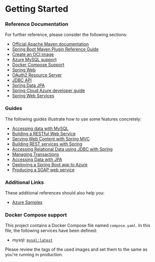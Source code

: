 # Getting Started

### Reference Documentation
For further reference, please consider the following sections:

* [Official Apache Maven documentation](https://maven.apache.org/guides/index.html)
* [Spring Boot Maven Plugin Reference Guide](https://docs.spring.io/spring-boot/docs/3.2.3/maven-plugin/reference/html/)
* [Create an OCI image](https://docs.spring.io/spring-boot/docs/3.2.3/maven-plugin/reference/html/#build-image)
* [Azure MySQL support](https://aka.ms/spring/msdocs/mysql)
* [Docker Compose Support](https://docs.spring.io/spring-boot/docs/3.2.3/reference/htmlsingle/index.html#features.docker-compose)
* [Spring Web](https://docs.spring.io/spring-boot/docs/3.2.3/reference/htmlsingle/index.html#web)
* [OAuth2 Resource Server](https://docs.spring.io/spring-boot/docs/3.2.3/reference/htmlsingle/index.html#web.security.oauth2.server)
* [JDBC API](https://docs.spring.io/spring-boot/docs/3.2.3/reference/htmlsingle/index.html#data.sql)
* [Spring Data JPA](https://docs.spring.io/spring-boot/docs/3.2.3/reference/htmlsingle/index.html#data.sql.jpa-and-spring-data)
* [Spring Cloud Azure developer guide](https://aka.ms/spring/msdocs/developer-guide)
* [Spring Web Services](https://docs.spring.io/spring-boot/docs/3.2.3/reference/htmlsingle/index.html#io.webservices)

### Guides
The following guides illustrate how to use some features concretely:

* [Accessing data with MySQL](https://spring.io/guides/gs/accessing-data-mysql/)
* [Building a RESTful Web Service](https://spring.io/guides/gs/rest-service/)
* [Serving Web Content with Spring MVC](https://spring.io/guides/gs/serving-web-content/)
* [Building REST services with Spring](https://spring.io/guides/tutorials/rest/)
* [Accessing Relational Data using JDBC with Spring](https://spring.io/guides/gs/relational-data-access/)
* [Managing Transactions](https://spring.io/guides/gs/managing-transactions/)
* [Accessing Data with JPA](https://spring.io/guides/gs/accessing-data-jpa/)
* [Deploying a Spring Boot app to Azure](https://spring.io/guides/gs/spring-boot-for-azure/)
* [Producing a SOAP web service](https://spring.io/guides/gs/producing-web-service/)

### Additional Links
These additional references should also help you:

* [Azure Samples](https://aka.ms/spring/samples)

### Docker Compose support
This project contains a Docker Compose file named `compose.yaml`.
In this file, the following services have been defined:

* mysql: [`mysql:latest`](https://hub.docker.com/_/mysql)

Please review the tags of the used images and set them to the same as you're running in production.

